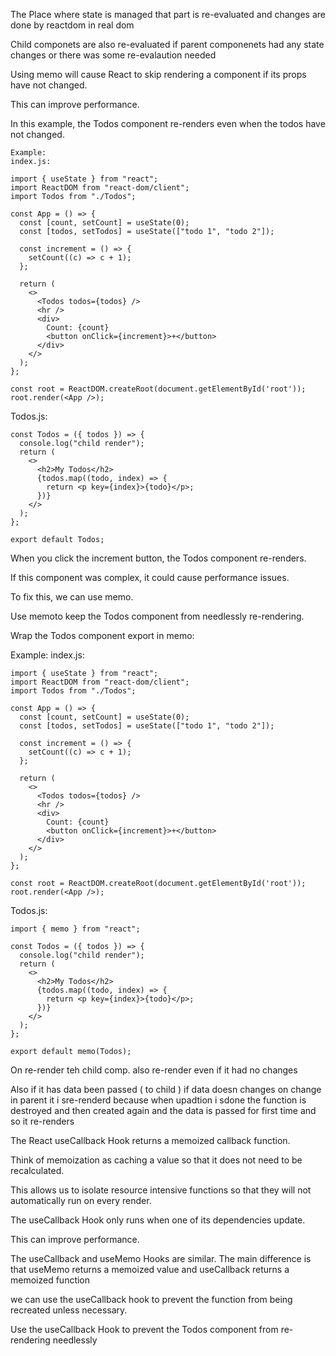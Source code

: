 The Place where state is managed that part is re-evaluated and changes are done by reactdom in real dom 

Child componets are also re-evaluated if parent componenets had any state changes or there was some re-evalaution needed

Using memo will cause React to skip rendering a component if its props have not changed.

This can improve performance.

In this example, the Todos component re-renders even when the todos have not changed.
```
Example:
index.js:

import { useState } from "react";
import ReactDOM from "react-dom/client";
import Todos from "./Todos";

const App = () => {
  const [count, setCount] = useState(0);
  const [todos, setTodos] = useState(["todo 1", "todo 2"]);

  const increment = () => {
    setCount((c) => c + 1);
  };

  return (
    <>
      <Todos todos={todos} />
      <hr />
      <div>
        Count: {count}
        <button onClick={increment}>+</button>
      </div>
    </>
  );
};

const root = ReactDOM.createRoot(document.getElementById('root'));
root.render(<App />);

```
Todos.js:
```
const Todos = ({ todos }) => {
  console.log("child render");
  return (
    <>
      <h2>My Todos</h2>
      {todos.map((todo, index) => {
        return <p key={index}>{todo}</p>;
      })}
    </>
  );
};

export default Todos;

```
When you click the increment button, the Todos component re-renders.

If this component was complex, it could cause performance issues.

To fix this, we can use memo.

Use memoto keep the Todos component from needlessly re-rendering.

Wrap the Todos component export in memo:

Example:
index.js:
```
import { useState } from "react";
import ReactDOM from "react-dom/client";
import Todos from "./Todos";

const App = () => {
  const [count, setCount] = useState(0);
  const [todos, setTodos] = useState(["todo 1", "todo 2"]);

  const increment = () => {
    setCount((c) => c + 1);
  };

  return (
    <>
      <Todos todos={todos} />
      <hr />
      <div>
        Count: {count}
        <button onClick={increment}>+</button>
      </div>
    </>
  );
};

const root = ReactDOM.createRoot(document.getElementById('root'));
root.render(<App />);
```
Todos.js:
```
import { memo } from "react";

const Todos = ({ todos }) => {
  console.log("child render");
  return (
    <>
      <h2>My Todos</h2>
      {todos.map((todo, index) => {
        return <p key={index}>{todo}</p>;
      })}
    </>
  );
};

export default memo(Todos);
```

On re-render teh child comp. also re-render even if it had no changes

Also if it has data been passed ( to child ) if data doesn changes on change in parent it i sre-renderd  because when upadtion i sdone the function is destroyed and then created again and the data is passed for first time and so it re-renders

The React useCallback Hook returns a memoized callback function.

Think of memoization as caching a value so that it does not need to be recalculated.

This allows us to isolate resource intensive functions so that they will not automatically run on every render.

The useCallback Hook only runs when one of its dependencies update.

This can improve performance.

The useCallback and useMemo Hooks are similar. The main difference is that useMemo returns a memoized value and useCallback returns a memoized function

we can use the useCallback hook to prevent the function from being recreated unless necessary.

Use the useCallback Hook to prevent the Todos component from re-rendering needlessly


